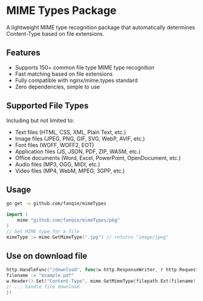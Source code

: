 # MIME Types Package

A lightweight MIME type recognition package that automatically determines Content-Type based on file extensions.

## Features

- Supports 150+ common file type MIME type recognition
- Fast matching based on file extensions
- Fully compatible with nginx/mime.types standard
- Zero dependencies, simple to use

## Supported File Types

Including but not limited to:

- Text files (HTML, CSS, XML, Plain Text, etc.)
- Image files (JPEG, PNG, GIF, SVG, WebP, AVIF, etc.)
- Font files (WOFF, WOFF2, EOT)
- Application files (JS, JSON, PDF, ZIP, WASM, etc.)
- Office documents (Word, Excel, PowerPoint, OpenDocument, etc.)
- Audio files (MP3, OGG, MIDI, etc.)
- Video files (MP4, WebM, MPEG, 3GPP, etc.)

## Usage
```bash
go get -u github.com/fanqie/mimeTypes
```
```go
import (
    mime "github.com/fanqie/mimeTypes/pkg"
)
// Get MIME type for a file
mimeType := mime.GetMimeType(".jpg") // returns "image/jpeg"
```
## Use on download file 
```go
http.HandleFunc("/download", func(w http.ResponseWriter, r http.Request) {
filename := "example.pdf"
w.Header().Set("Content-Type", mime.GetMimeType(filepath.Ext(filename)))
// ... handle file download
})
```

